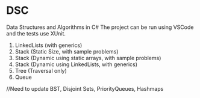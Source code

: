 # DSC
Data Structures and Algorithms in C#
The project can be run using VSCode and the tests use XUnit.

1. LinkedLists (with generics)
2. Stack (Static Size, with sample problems)
3. Stack (Dynamic using static arrays, with sample problems)
4. Stack (Dynamic using LinkedLists, with generics)
5. Tree (Traversal only)
6. Queue

//Need to  update BST, Disjoint Sets, PriorityQueues, Hashmaps